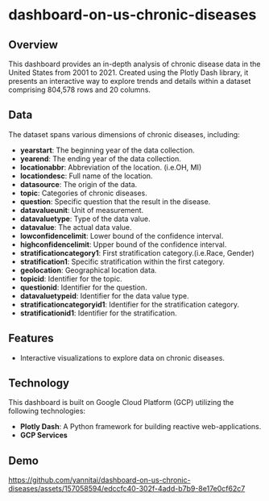 # dashboard-on-us-chronic-diseases

## Overview
This dashboard provides an in-depth analysis of chronic disease data in the United States from 2001 to 2021. Created using the Plotly Dash library, it presents an interactive way to explore trends and details within a dataset comprising 804,578 rows and 20 columns.


## Data
The dataset spans various dimensions of chronic diseases, including:
- **yearstart**: The beginning year of the data collection.
- **yearend**: The ending year of the data collection.
- **locationabbr**: Abbreviation of the location. (i.e.OH, MI)
- **locationdesc**: Full name of the location.
- **datasource**: The origin of the data.
- **topic**: Categories of chronic diseases.
- **question**: Specific question that the result in the disease.
- **datavalueunit**: Unit of measurement.
- **datavaluetype**: Type of the data value.
- **datavalue**: The actual data value.
- **lowconfidencelimit**: Lower bound of the confidence interval.
- **highconfidencelimit**: Upper bound of the confidence interval.
- **stratificationcategory1**: First stratification category.(i.e.Race, Gender)
- **stratification1**: Specific stratification within the first category.
- **geolocation**: Geographical location data.
- **topicid**: Identifier for the topic.
- **questionid**: Identifier for the question.
- **datavaluetypeid**: Identifier for the data value type.
- **stratificationcategoryid1**: Identifier for the stratification category.
- **stratificationid1**: Identifier for the stratification.

## Features
- Interactive visualizations to explore data on chronic diseases.

## Technology
This dashboard is built on Google Cloud Platform (GCP) utilizing the following technologies:
- **Plotly Dash**: A Python framework for building reactive web-applications.
- **GCP Services**

## Demo
https://github.com/yannitai/dashboard-on-us-chronic-diseases/assets/157058594/edccfc40-302f-4add-b7b9-8e17e0cf62c7


  



